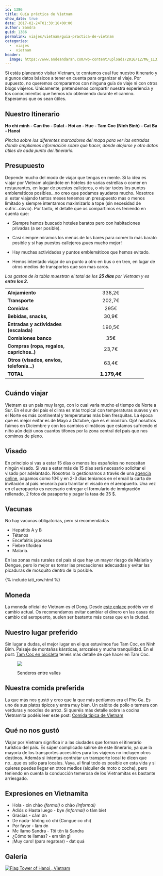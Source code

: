 ```yaml
---
id: 1386
title: Guía práctica de Vietnam
show_date: true
date: 2017-02-24T01:30:18+00:00
author: Sandra
guid: 1386
permalink: viajes/vietnam/guia-practica-de-vietnam
categories:
  -  viajes
  -  vietnam
header:
  image: https://www.andeandaran.com/wp-content/uploads/2016/12/MG_1137.jpg
---
```


  Si estás planeando visitar Vietnam, te contamos cual fue nuestro itinerario y algunos datos básicos a tener en cuenta para organizar el viaje. Por supuesto, no queremos compararnos con ninguna guía de viaje ni con otros blogs viajeros. Únicamente, pretendemos compartir nuestra experiencia y los conocimientos que hemos ido obteniendo durante el camino. Esperamos que os sean útiles.



  <!--more-->


## Nuestro Itinerario


**Ho chi minh - Can tho - Dalat - Hoi an - Hue - Tam Coc (Ninh Binh) - Cat Ba - Hanoi**

_Pincha sobre los diferentes marcadores del mapa para ver las entradas donde ampliamos información sobre qué hacer, dónde alojarse y otro datos útiles de cada punto del itinerario._

<div id="map_ol3js_2" class="map" >
  <div id="map_ol3js_2_popup" class="ol-popup" >
    <a href="#" id="map_ol3js_2_popup-closer" class="ol-popup-closer"></a>     
    <div id="map_ol3js_2_popup-content">
    </div>
  </div>
</div>

## Presupuesto


  Depende mucho del modo de viajar que tengas en mente. Si la idea es viajar por Vietnam alojándote en hoteles de varias estrellas o comer en restaurantes, en lugar de puestos callejeros, o visitar todos los puntos emblemáticos posibles...no creo que podamos ayudaros mucho. Nosotros al estar viajando tantos meses tenemos un presupuesto mas o menos limitado y siempre intentamos maximizarlo a tope (sin necesidad de sufrir...obvio). Por tanto, el detalle que os compartimos es teniendo en cuenta que:



* Siempre hemos buscado hoteles baratos pero con habitaciones privadas (a ser posible).

* Casi siempre miramos los menús de los bares para comer lo más barato posible y si hay puestos callejeros ¡pues mucho mejor!

* Hay muchas actividades y puntos emblemáticos que hemos evitado.

* Hemos intentado viajar de un punto a otro en bus o en tren, en lugar de otros medios de transportes que son mas caros.


_Los gastos de la tabla muestran el total de los **25 días** por Vietnam y es **entre los 2.**_

<table style="height: 303px; width: 633px;">
  <tr style="height: 23px;">
    <td style="width: 223.632px; height: 23px;">
      <strong>Alojamiento</strong>
    </td>    
    <td style="width: 202.368px; height: 23px; text-align: center;">
      338,2€
    </td>
  </tr>  
  <tr style="height: 24px;">
    <td style="width: 223.632px; height: 24px;">
      <strong>Transporte</strong>
    </td>    
    <td style="width: 202.368px; height: 24px; text-align: center;">
      202,7€
    </td>
  </tr>
  <tr style="height: 24.7986px;">
    <td style="width: 223.632px; height: 24.7986px;">
      <strong>Comidas</strong>
    </td>
    <td style="width: 202.368px; height: 24.7986px; text-align: center;">
      295€
    </td>
  </tr>
  <tr style="height: 24px;">
    <td style="width: 223.632px; height: 24px;">
      <strong>Bebidas, snacks,</strong>
    </td>    
    <td style="width: 202.368px; height: 24px; text-align: center;">
      30,9€
    </td>
  </tr>  
  <tr style="height: 24px;">
    <td style="width: 223.632px; height: 24px;">
      <strong>Entradas y actividades (escalada)</strong>
    </td>    
    <td style="width: 202.368px; height: 24px; text-align: center;">
      190,5€
    </td>
  </tr>  
  <tr style="height: 24px;">
    <td style="width: 223.632px; height: 24px;">
      <strong>Comisiones banco</strong>
    </td>    
    <td style="width: 202.368px; height: 24px; text-align: center;">
      35€
    </td>
  </tr>  
  <tr style="height: 24px;">
    <td style="width: 223.632px; height: 24px;">
      <strong>Compras (ropa, regalos, caprichos..)</strong>
    </td>    
    <td style="width: 202.368px; height: 24px; text-align: center;">
      23,7€
    </td>
  </tr>  
  <tr style="height: 24px;">
    <td style="width: 223.632px; height: 24px;">
      <strong>Otros (visados, envíos, telefonía...)</strong>
    </td>    
    <td style="width: 202.368px; height: 24px; text-align: center;">
      63,4€
    </td>
  </tr>  
  <tr style="height: 24px;">
    <td style="width: 223.632px; height: 24px;">
      <span style="background-color: #ffffff; color: #000000;"><strong>TOTAL</strong></span>
    </td>    
    <td style="width: 202.368px; height: 24px; text-align: center;">
      <span style="background-color: #ffffff; color: #000000;"><strong>1.179,4€</strong></span>
    </td>
  </tr>
</table>

## Cuándo viajar

Vietnam es un país muy largo, con lo cual  varía mucho el tiempo de Norte a Sur. En el sur del país el clima es más tropical con temperaturas suaves y en el Norte es más continental y temperaturas más bien fresquitas. La época que es mejor evitar es de Mayo a Octubre, que es el monzón. Ojo! nosotros fuimos en Diciembre y con los cambios climáticos que estamos sufriendo el niño aún dejó unos cuantos tifones por la zona central del país que nos comimos de pleno.

## Visado

En principio si vas a estar 15 días o menos los españoles no necesitan ningún visado. Si vas a estar más de 15 días será necesario solicitar el visado por adelantado. Nosotros lo gestionamos a través de una [agencia online](http://www.vietnam-visa.com/), pagamos como 10€ y en 2-3 días teníamos en el email la carta de invitación al país necearía para tramitar el visado en el aeropuerto. Una vez en el aeropuerto es necesario entregar el formulario de inmigración rellenado, 2 fotos de pasaporte y pagar la tasa de 35 $.

## Vacunas

No hay vacunas obligatorias, pero si recomendadas

  * Hepatitis A y B
  * Tétanos
  * Encefalitis japonesa
  * Fiebre tifoidea
  * Malaria.

En las zonas más rurales del país si que hay un mayor riesgo de Malaria y Dengue, pero lo mejor es tomar las precauciones adecuadas y evitar las picaduras de mosquito dentro de lo posible.

<!-- Start shortcoder -->

{% include iati_row.html %}


<!-- End shortcoder v4.0.3-->

## Moneda

La moneda oficial de Vietnam es el Dong. Desde [este enlace](http://www.xe.com/es/currencyconverter/convert/?Amount=1&From=EUR&To=VND) podéis ver el cambio actual. Os recomendamos evitar cambiar el dinero en las casas de cambio del aeropuerto, suelen ser bastante más caras que en la ciudad.

## Nuestro lugar preferido

Sin lugar a dudas, el mejor lugar en el que estuvimos fue Tam Coc, en Ninh Binh. Paisaje de montañas kársticas, arrozales y mucha tranquilidad. En el post: [Tam Coc en bicicleta](http://www.andeandaran.com/2016/12/28/tam-coc-bicicleta/) teneis más detalle de qué hacer en Tam Coc.<figure id="attachment_1069" style="width: 1500px" class="wp-caption alignnone">

[<img class="size-full wp-image-1069" src="https://www.andeandaran.com/wp-content/uploads/2016/12/MG_1218.jpg" />](https://www.andeandaran.com/wp-content/uploads/2016/12/MG_1218.jpg)<figcaption class="wp-caption-text">Senderos entre valles</figcaption></figure> 

## Nuestra comida preferida

La que más nos gustó y creo que la que más pedíamos era el Pho Ga. Es uno de sus platos típicos y entra muy bien. Un caldito de pollo o ternera con verduras y noodles de arroz. Si queréis más detalle sobre la cocina Vietnamita podéis leer este post: [Comida típica de Vietnam](http://www.andeandaran.com/2017/01/23/comida-tipica-de-vietnam/)

## Qué no nos gustó

Viajar por Vietnam significa ir a las ciudades que forman el itinerario turístico del país. Es súper complicado salirse de este itinerario, ya que la mayoría de los transportes accesibles para los viajeros no incluyen otros destinos. Además si intentas contratar un transporte local te dicen que no...que es sólo para locales. Vaya, al final todo es posible en esta vida y si quieres puedes llegar en otros medios (alquiler de moto o coche), pero teniendo en cuenta la conducción temerosa de los Vietnamitas es bastante arriesgado.

## Expresiones en Vietnamita

  * Hola - xin chào _(formal)_ o chào _(informal)_
  * Adiós o Hasta luego - bye _(informal)_ o  tâm biet
  * Gracias - cảm ơn
  * De nada- không có chỉ (Congue co chi)
  * Por favor - làm ơn
  * Me llamo Sandra - Tôi tên là Sandra
  * ¿Cómo te llamas? - em tên gì
  * ¡Muy caro! (para regatear) - đat quá

## Galería

<a href='https://www.flickr.com/photos/sitoo/albums/72157675883717171' title='Vietnam by Sitoo, on Flickr'><img src='https://live.staticflickr.com/378/31696326550_771a3242a8_c.jpg' alt='Flag Tower of Hanoi , Vietnam' /></a>